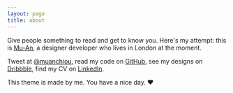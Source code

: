 ```yaml
---
layout: page
title: about
---
```


Give people something to read and get to know you. Here's my attempt: this is [Mu-An](http://muan.co), a designer developer who lives in London at the moment. 

Tweet at [@muanchiou](http://twitter.com/muanchiou), read my code on [GitHub](http://github.com/muan), see my designs on [Dribbble](http://dribbble.com/muan), find my CV on [LinkedIn](http://uk.linkedin.com/in/muanchiou).

This theme is made by me. You have a nice day. ♥